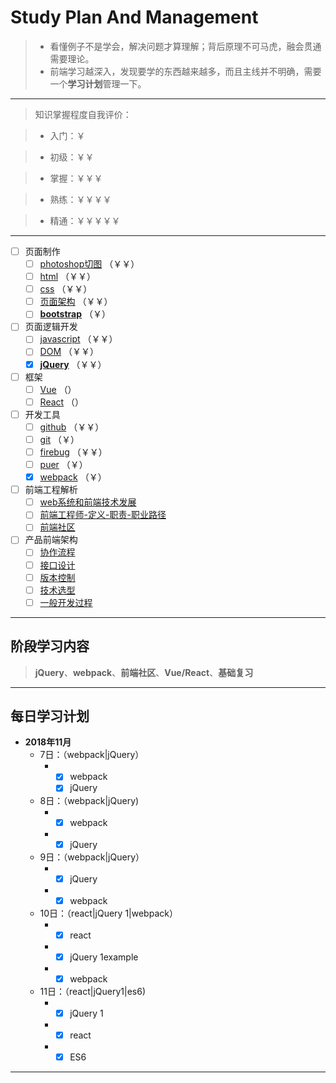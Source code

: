 # Study Plan And Management
>* 看懂例子不是学会，解决问题才算理解；背后原理不可马虎，融会贯通需要理论。
>* 前端学习越深入，发现要学的东西越来越多，而且主线并不明确，需要一个**学习计划**管理一下。

---

> 知识掌握程度自我评价：

>* 入门：￥

>* 初级：￥￥

>* 掌握：￥￥￥

>* 熟练：￥￥￥￥

>* 精通：￥￥￥￥￥

---

- [ ] 页面制作 
	- [ ] [photoshop切图]() （￥￥）
	- [ ] [html]() （￥￥）
	- [ ] [css]() （￥￥）
	- [ ] [页面架构]() （￥￥）
	- [ ] [**bootstrap**]() （￥）
- [ ] 页面逻辑开发 
	- [ ] [javascript]() （￥￥）
	- [ ] [DOM]() （￥￥）
	- [x] [**jQuery**]() （￥￥）
- [ ] 框架 
  - [ ] [Vue]() （）
  - [ ] [React]() （）
- [ ] 开发工具 
  - [ ] [github]() （￥￥）
  - [ ] [git]() （￥）
  - [ ] [firebug]() （￥￥）
  - [ ] [puer]() （￥）
  - [x] [webpack]() （￥）
- [ ] 前端工程解析
  - [ ] [web系统和前端技术发展]()
  - [ ] [前端工程师-定义-职责-职业路径]()
  - [ ] [前端社区]()
- [ ] 产品前端架构
  - [ ] [协作流程]()
  - [ ] [接口设计]()
  - [ ] [版本控制]()
  - [ ] [技术选型]()
  - [ ] [一般开发过程]()

---

## 阶段学习内容

> **jQuery**、**webpack**、**前端社区**、**Vue/React**、**基础复习**

---

## 每日学习计划
* **2018年11月**
  * 7日：（webpack|jQuery）
    * - [x] webpack
      - [x] jQuery
  * 8日：（webpack|jQuery)
    * - [x] webpack
    * - [x] jQuery
  * 9日：（webpack|jQuery）
  	* - [x] jQuery
  	* - [x] webpack
  * 10日：（react|jQuery 1|webpack）
  	- - [x] react
  	- - [x] jQuery 1example
  	- - [x] webpack
  * 11日：（react|jQuery1|es6)
    - - [x] jQuery 1
    - - [x] react
    - - [x] ES6

---

